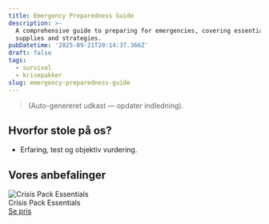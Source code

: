 ```yaml
---
title: Emergency Preparedness Guide
description: >-
  A comprehensive guide to preparing for emergencies, covering essential
  supplies and strategies.
pubDatetime: '2025-09-21T20:14:37.366Z'
draft: false
tags:
  - survival
  - krisepakker
slug: emergency-preparedness-guide
---
```

> (Auto-genereret udkast — opdater indledning).

## Hvorfor stole på os?
- Erfaring, test og objektiv vurdering.

## Vores anbefalinger


<!-- Auto: Affiliate-kort fra Products/SKUs -->

<div class="aff-card"><img src="abstract_15.png (https://v5.airtableusercontent.com/v3/u/45/45/1758499200000/Ojl8S7e5WAdkvooFqmtO4w/DVe9QhEXWka43V9oi8QCWLdavaHyVkiZJDHnguoMfwFBGSc05BrtANCWbaG4w1yXg1rooxug1EKGiY7f8TC8lbyA2FcH8KIWgfoNLTq2rE0CqBC50Q7bpZRXmnQE4hZKUnW5-cKxeRJgtXrRwVH8tCP_5Tvg17-ziaPIF3imygg/sSf-yUMyfdQwrwIKXPrCvWNDaS_RQ0VeiQ_oo5Toxf8)" alt="Crisis Pack Essentials" class="aff-card__img" /><div class="aff-card__meta"><div class="aff-card__title">Crisis Pack Essentials</div><a class="aff-btn" href="https://affiliate.homeessentialsee62.com/deal789?utm_source=klartilalt&utm_medium=affiliate&subid=emergency-preparedness-guide-2025-09-21" rel="sponsored nofollow noopener" target="_blank">Se pris</a></div></div>

